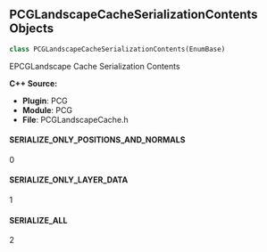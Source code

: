 ## PCGLandscapeCacheSerializationContents Objects

```python
class PCGLandscapeCacheSerializationContents(EnumBase)
```

EPCGLandscape Cache Serialization Contents

**C++ Source:**

- **Plugin**: PCG
- **Module**: PCG
- **File**: PCGLandscapeCache.h

<a id="unreal.PCGLandscapeCacheSerializationContents.SERIALIZE_ONLY_POSITIONS_AND_NORMALS"></a>

#### SERIALIZE_ONLY_POSITIONS_AND_NORMALS

0

<a id="unreal.PCGLandscapeCacheSerializationContents.SERIALIZE_ONLY_LAYER_DATA"></a>

#### SERIALIZE_ONLY_LAYER_DATA

1

<a id="unreal.PCGLandscapeCacheSerializationContents.SERIALIZE_ALL"></a>

#### SERIALIZE_ALL

2

<a id="unreal.PCGEditorDirtyMode"></a>